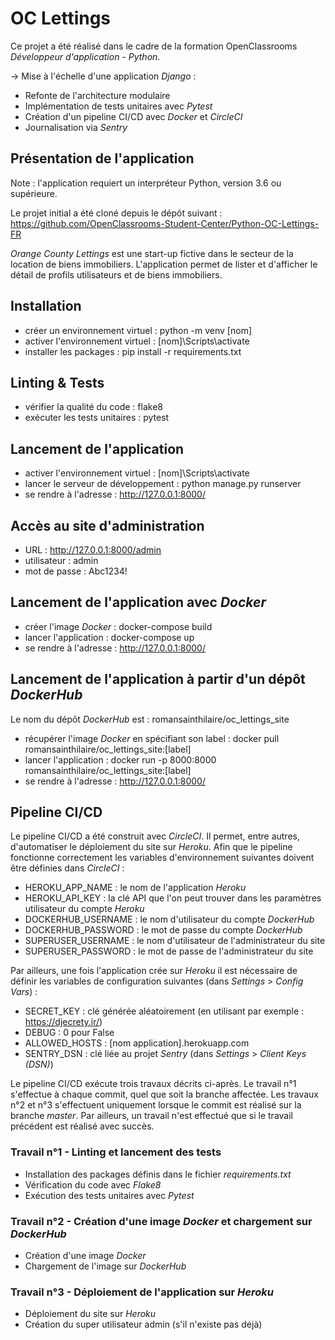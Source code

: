 # OC Lettings

Ce projet a été réalisé dans le cadre de la formation OpenClassrooms *Développeur d'application - Python*.

→ Mise à l'échelle d'une application *Django* :
- Refonte de l'architecture modulaire
- Implémentation de tests unitaires avec *Pytest*
- Création d'un pipeline CI/CD avec *Docker* et *CircleCI*
- Journalisation via *Sentry*

## Présentation de l'application
Note : l'application requiert un interpréteur Python, version 3.6 ou supérieure.

Le projet initial a été cloné depuis le dépôt suivant : https://github.com/OpenClassrooms-Student-Center/Python-OC-Lettings-FR

*Orange County Lettings* est une start-up fictive dans le secteur de la location de biens immobiliers.
L'application permet de lister et d'afficher le détail de profils utilisateurs et de biens immobiliers.

## Installation
- créer un environnement virtuel : python -m venv [nom]
- activer l'environnement virtuel : [nom]\Scripts\activate
- installer les packages : pip install -r requirements.txt

## Linting & Tests
- vérifier la qualité du code : flake8
- exécuter les tests unitaires : pytest

## Lancement de l'application
- activer l'environnement virtuel : [nom]\Scripts\activate
- lancer le serveur de développement : python manage.py runserver
- se rendre à l'adresse : http://127.0.0.1:8000/

## Accès au site d'administration
- URL : http://127.0.0.1:8000/admin
- utilisateur : admin
- mot de passe : Abc1234!

## Lancement de l'application avec *Docker*
- créer l'image *Docker* : docker-compose build
- lancer l'application : docker-compose up
- se rendre à l'adresse : http://127.0.0.1:8000/

## Lancement de l'application à partir d'un dépôt *DockerHub*
Le nom du dépôt *DockerHub* est : romansainthilaire/oc_lettings_site
- récupérer l'image *Docker* en spécifiant son label : docker pull romansainthilaire/oc_lettings_site:[label]
- lancer l'application : docker run -p 8000:8000 romansainthilaire/oc_lettings_site:[label]
- se rendre à l'adresse : http://127.0.0.1:8000/

## Pipeline CI/CD

Le pipeline CI/CD a été construit avec *CircleCI*. Il permet, entre autres, d'automatiser le déploiement du site sur *Heroku*. 
Afin que le pipeline fonctionne correctement les variables d'environnement suivantes doivent être définies dans *CircleCI* :
- HEROKU_APP_NAME : le nom de l'application *Heroku*
- HEROKU_API_KEY : la clé API que l'on peut trouver dans les paramètres utilisateur du compte *Heroku*
- DOCKERHUB_USERNAME : le nom d'utilisateur du compte *DockerHub*
- DOCKERHUB_PASSWORD : le mot de passe du compte *DockerHub*
- SUPERUSER_USERNAME : le nom d'utilisateur de l'administrateur du site
- SUPERUSER_PASSWORD : le mot de passe de l'administrateur du site

Par ailleurs, une fois l'application crée sur *Heroku* il est nécessaire de définir les variables de configuration suivantes (dans *Settings* > *Config Vars*) :
- SECRET_KEY : clé générée aléatoirement (en utilisant par exemple : https://djecrety.ir/)
- DEBUG : 0 pour False
- ALLOWED_HOSTS : [nom application].herokuapp.com
- SENTRY_DSN : clé liée au projet *Sentry* (dans *Settings* > *Client Keys (DSN)*)

Le pipeline CI/CD exécute trois travaux décrits ci-après. Le travail n°1 s'effectue à chaque commit, quel que soit la branche affectée. Les travaux n°2 et n°3 s'effectuent uniquement lorsque le commit est réalisé sur la branche *master*. Par ailleurs, un travail n'est effectué que si le travail précédent est réalisé avec succès.

### Travail n°1 - Linting et lancement des tests
- Installation des packages définis dans le fichier *requirements.txt*
- Vérification du code avec *Flake8*
- Exécution des tests unitaires avec *Pytest*

### Travail n°2 - Création d'une image *Docker* et chargement sur *DockerHub*
- Création d'une image *Docker*
- Chargement de l'image sur *DockerHub*

### Travail n°3 - Déploiement de l'application sur *Heroku*
- Déploiement du site sur *Heroku*
- Création du super utilisateur admin (s'il n'existe pas déjà)